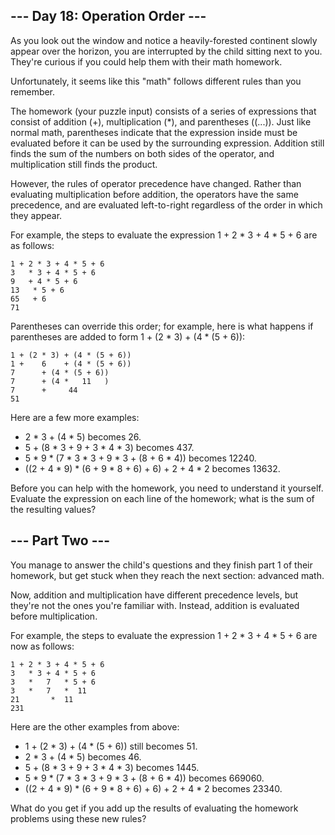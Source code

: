 ## --- Day 18: Operation Order ---

As you look out the window and notice a heavily-forested continent slowly appear over the horizon, you are interrupted by the child sitting next to you. They're curious if you could help them with their math homework.

Unfortunately, it seems like this "math" follows different rules than you remember.

The homework (your puzzle input) consists of a series of expressions that consist of addition (+), multiplication (*), and parentheses ((...)). Just like normal math, parentheses indicate that the expression inside must be evaluated before it can be used by the surrounding expression. Addition still finds the sum of the numbers on both sides of the operator, and multiplication still finds the product.

However, the rules of operator precedence have changed. Rather than evaluating multiplication before addition, the operators have the same precedence, and are evaluated left-to-right regardless of the order in which they appear.

For example, the steps to evaluate the expression 1 + 2 * 3 + 4 * 5 + 6 are as follows:

```
1 + 2 * 3 + 4 * 5 + 6
3   * 3 + 4 * 5 + 6
9   + 4 * 5 + 6
13   * 5 + 6
65   + 6
71
```

Parentheses can override this order; for example, here is what happens if parentheses are added to form 1 + (2 * 3) + (4 * (5 + 6)):

```
1 + (2 * 3) + (4 * (5 + 6))
1 +    6    + (4 * (5 + 6))
7      + (4 * (5 + 6))
7      + (4 *   11   )
7      +     44
51
```

Here are a few more examples:

* 2 * 3 + (4 * 5) becomes 26.
* 5 + (8 * 3 + 9 + 3 * 4 * 3) becomes 437.
* 5 * 9 * (7 * 3 * 3 + 9 * 3 + (8 + 6 * 4)) becomes 12240.
* ((2 + 4 * 9) * (6 + 9 * 8 + 6) + 6) + 2 + 4 * 2 becomes 13632.

Before you can help with the homework, you need to understand it yourself. Evaluate the expression on each line of the homework; what is the sum of the resulting values?

## --- Part Two ---

You manage to answer the child's questions and they finish part 1 of their homework, but get stuck when they reach the next section: advanced math.

Now, addition and multiplication have different precedence levels, but they're not the ones you're familiar with. Instead, addition is evaluated before multiplication.

For example, the steps to evaluate the expression 1 + 2 * 3 + 4 * 5 + 6 are now as follows:

```
1 + 2 * 3 + 4 * 5 + 6
3   * 3 + 4 * 5 + 6
3   *   7   * 5 + 6
3   *   7   *  11
21       *  11
231
```

Here are the other examples from above:

* 1 + (2 * 3) + (4 * (5 + 6)) still becomes 51.
* 2 * 3 + (4 * 5) becomes 46.
* 5 + (8 * 3 + 9 + 3 * 4 * 3) becomes 1445.
* 5 * 9 * (7 * 3 * 3 + 9 * 3 + (8 + 6 * 4)) becomes 669060.
* ((2 + 4 * 9) * (6 + 9 * 8 + 6) + 6) + 2 + 4 * 2 becomes 23340.

What do you get if you add up the results of evaluating the homework problems using these new rules?